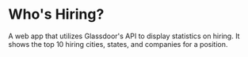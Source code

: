 # Who's Hiring?

A web app that utilizes Glassdoor's API to display statistics on hiring. It shows the top 10 hiring cities, states, and companies for a position.
